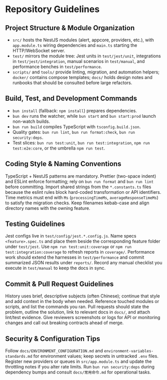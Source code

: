 # Repository Guidelines

## Project Structure & Module Organization
- `src/` hosts the NestJS modules (alert, appcore, providers, etc.), with `app.module.ts` wiring dependencies and `main.ts` starting the HTTP/WebSocket server.
- `test/` mirrors the module tree: Jest units in `test/jest/unit`, integrations in `test/jest/integration`, manual scenarios in `test/manual`, and performance benches in `test/performance`.
- `scripts/` and `tools/` provide linting, migration, and automation helpers; `docker/` contains compose templates; `docs/` holds design notes and runbooks that should be consulted before large refactors.

## Build, Test, and Development Commands
- `bun install` (fallback: `npm install`) prepares dependencies.
- `bun dev` runs the watcher, while `bun start` and `bun start:prod` launch non-watch builds.
- `bun run build` compiles TypeScript with `tsconfig.build.json`.
- Quality gates: `bun run lint`, `bun run format:check`, `bun run security:deps`.
- Test slices: `bun run test:unit`, `bun run test:integration`, `npm run test:e2e:core`, or the umbrella `npm run test`.

## Coding Style & Naming Conventions
TypeScript + NestJS patterns are mandatory. Prettier (two-space indent) and ESLint enforce formatting; rely on `bun run format` and `bun run lint` before committing. Import shared strings from the `*.constants.ts` files because the eslint rules block hard-coded transformation or API identifiers. Time metrics must end with `Ms` (`processingTimeMs`, `averageResponseTimeMs`) to satisfy the migration checks. Keep filenames kebab-case and align directory names with the owning feature.

## Testing Guidelines
Jest configs live in `test/config/jest.*.config.js`. Name specs `<feature>.spec.ts` and place them beside the corresponding feature folder under `test/jest`. Use `npm run test:unit:coverage` or `npm run test:integration:coverage` to refresh reports in `coverage/`. Performance work should extend the harnesses in `test/performance` and commit summarized JSON results under `reports/`. Record any manual checklist you execute in `test/manual` to keep the docs in sync.

## Commit & Pull Request Guidelines
History uses brief, descriptive subjects (often Chinese); continue that style and add context in the body when needed. Reference touched modules or scripts, and list the commands you ran. Pull requests should state the problem, outline the solution, link to relevant docs in `docs/`, and attach lint/test evidence. Give reviewers screenshots or logs for API or monitoring changes and call out breaking contracts ahead of merge.

## Security & Configuration Tips
Follow `docs/ENVIRONMENT_CONFIGURATION.md` and `environment-variables-standards.md` for environment values; keep secrets in untracked `.env` files. Register new providers or queues in `src/app.module.ts` and update the throttling notes if you alter rate limits. Run `bun run security:deps` during dependency bumps and consult `docs/常用命令.md` for operational tasks.
